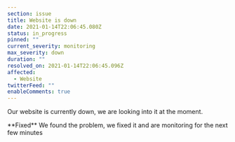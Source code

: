 ```yaml
---
section: issue
title: Website is down
date: 2021-01-14T22:06:45.080Z
status: in_progress
pinned: ""
current_severity: monitoring
max_severity: down
duration: ""
resolved_on: 2021-01-14T22:06:45.096Z
affected:
  - Website
twitterFeed: ""
enableComments: true
---
```

Our website is currently down, we are looking into it at the moment.

\*\*Fixed\*\* We found the problem, we fixed it and are monitoring for the next few minutes
